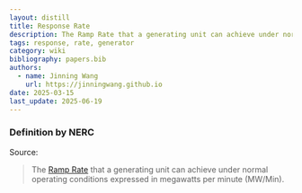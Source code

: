 ```yaml
---
layout: distill
title: Response Rate
description: The Ramp Rate that a generating unit can achieve under normal conditions.
tags: response, rate, generator
category: wiki
bibliography: papers.bib
authors:
  - name: Jinning Wang
    url: https://jinningwang.github.io
date: 2025-03-15
last_update: 2025-06-19
---
```


### Definition by NERC

Source: <d-cite key="nerc2024glossary"></d-cite>

> The [Ramp Rate](/wiki/ramp) that a generating unit can achieve under normal operating conditions expressed in megawatts per minute (MW/Min).
